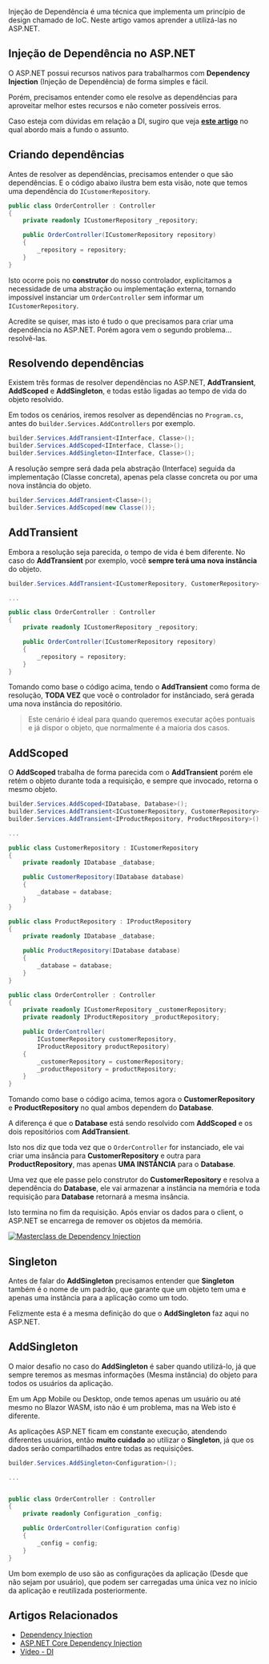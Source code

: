 Injeção de Dependência é uma técnica que implementa um princípio de design chamado de IoC. Neste artigo vamos aprender a utilizá-las no ASP.NET.

## Injeção de Dependência no ASP.NET
O ASP.NET possui recursos nativos para trabalharmos com **Dependency Injection** (Injeção de Dependência) de forma simples e fácil.

Porém, precisamos entender como ele resolve as dependências para aproveitar melhor estes recursos e não cometer possíveis erros.

Caso esteja com dúvidas em relação a DI, sugiro que veja [**este artigo**](https://balta.io/blog/dependency-injection) no qual abordo mais a fundo o assunto.

## Criando dependências
Antes de resolver as dependências, precisamos entender o que são dependências. E o código abaixo ilustra bem esta visão, note que temos uma dependência do `ICustomerRepository`.

```csharp
public class OrderController : Controller
{
    private readonly ICustomerRepository _repository;

    public OrderController(ICustomerRepository repository)
    {
        _repository = repository;
    }
}
```

Isto ocorre pois no **construtor** do nosso controlador, explicitamos a necessidade de uma abstração ou implementação externa, tornando impossível instanciar um `OrderController` sem informar um `ICustomerRepository`.

Acredite se quiser, mas isto é tudo o que precisamos para criar uma dependência no ASP.NET. Porém agora vem o segundo problema... resolvê-las.

## Resolvendo dependências
Existem três formas de resolver dependências no ASP.NET, **AddTransient**, **AddScoped** e **AddSingleton**, e todas estão ligadas ao tempo de vida do objeto resolvido.

Em todos os cenários, iremos resolver as dependências no `Program.cs`, antes do `builder.Services.AddControllers` por exemplo.

```csharp
builder.Services.AddTransient<IInterface, Classe>();
builder.Services.AddScoped<IInterface, Classe>();
builder.Services.AddSingleton<IInterface, Classe>();
```
A resolução sempre será dada pela abstração (Interface) seguida da implementação (Classe concreta), apenas pela classe concreta ou por uma nova instância do objeto.

```csharp
builder.Services.AddTransient<Classe>();
builder.Services.AddScoped(new Classe());
```

## AddTransient
Embora a resolução seja parecida, o tempo de vida é bem diferente. No caso do **AddTransient** por exemplo, você **sempre terá uma nova instância** do objeto.

```csharp
builder.Services.AddTransient<ICustomerRepository, CustomerRepository>();

...

public class OrderController : Controller
{
    private readonly ICustomerRepository _repository;

    public OrderController(ICustomerRepository repository)
    {
        _repository = repository;
    }
}
```

Tomando como base o código acima, tendo o **AddTransient** como forma de resolução, **TODA VEZ** que você o controlador for instânciado, será gerada uma nova instância do repositório.

> Este cenário é ideal para quando queremos executar ações pontuais e já dispor o objeto, que normalmente é a maioria dos casos.

## AddScoped
O **AddScoped** trabalha de forma parecida com o **AddTransient** porém ele retém o objeto durante toda a requisição, e sempre que invocado, retorna o mesmo objeto.

```csharp
builder.Services.AddScoped<IDatabase, Database>();
builder.Services.AddTransient<ICustomerRepository, CustomerRepository>();
builder.Services.AddTransient<IProductRepository, ProductRepository>();

...

public class CustomerRepository : ICustomerRepository
{
    private readonly IDatabase _database;

    public CustomerRepository(IDatabase database)
    {
        _database = database;
    }
}

public class ProductRepository : IProductRepository
{
    private readonly IDatabase _database;

    public ProductRepository(IDatabase database)
    {
        _database = database;
    }
}

public class OrderController : Controller
{
    private readonly ICustomerRepository _customerRepository;
    private readonly IProductRepository _productRepository;

    public OrderController(
        ICustomerRepository customerRepository,
        IProductRepository productRepository)
    {
        _customerRepository = customerRepository;
        _productRepository = productRepository;
    }
}
```

Tomando como base o código acima, temos agora o **CustomerRepository** e **ProductRepository** no qual ambos dependem do **Database**.

A diferença é que o **Database** está sendo resolvido com **AddScoped** e os dois repositórios com **AddTransient**.

Isto nos diz que toda vez que o `OrderController` for instanciado, ele vai criar uma insância para **CustomerRepository** e outra para **ProductRepository**, mas apenas **UMA INSTÂNCIA** para o **Database**.

Uma vez que ele passe pelo construtor do **CustomerRepository** e resolva a dependência do **Database**, ele vai armazenar a instância na memória e toda requisição para **Database** retornará a mesma insância.

Isto termina no fim da requisição. Após enviar os dados para o client, o ASP.NET se encarrega de remover os objetos da memória.

[![Masterclass de Dependency Injection](https://baltaio.blob.core.windows.net/temp/banner_masterclass.png)](https://go.balta.io/masterclass-injecao-dependencia)

## Singleton
Antes de falar do **AddSingleton** precisamos entender que **Singleton** também é o nome de um padrão, que garante que um objeto tem uma e apenas uma instância para a aplicação como um todo.

Felizmente esta é a mesma definição do que o **AddSingleton** faz aqui no ASP.NET.

## AddSingleton
O maior desafio no caso do **AddSingleton** é saber quando utilizá-lo, já que sempre teremos as mesmas informações (Mesma instância) do objeto para todos os usuários da aplicação.

Em um App Mobile ou Desktop, onde temos apenas um usuário ou até mesmo no Blazor WASM, isto não é um problema, mas na Web isto é diferente.

As aplicações ASP.NET ficam em constante execução, atendendo diferentes usuários, então **muito cuidado** ao utilizar o **Singleton**, já que os dados serão compartilhados entre todas as requisições.


```csharp
builder.Services.AddSingleton<Configuration>();

...


public class OrderController : Controller
{
    private readonly Configuration _config;

    public OrderController(Configuration config)
    {
        _config = config;
    }
}
```
Um bom exemplo de uso são as configurações da aplicação (Desde que não sejam por usuário), que podem ser carregadas uma única vez no início da aplicação e reutilizada posteriormente.

## Artigos Relacionados
* [Dependency Injection](https://balta.io/blog/dependency-injection)
* [ASP.NET Core Dependency Injection](https://balta.io/blog/aspnet-core-dependency-injection)
* [Vídeo - DI](https://www.youtube.com/watch?v=va9wX68lAfA)

